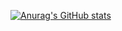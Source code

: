[![Anurag's GitHub stats](https://github-readme-stats.vercel.app/api?username=crazymoose77756&show_icons=true&theme=cobalt)](https://github.com/anuraghazra/github-readme-stats)
